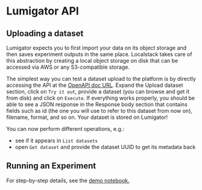 # Lumigator API

## Uploading a dataset
Lumigator expects you to first import your data on its object storage and then saves experiment outputs in the same place. 
Localstack takes care of this abstraction by creating a local object storage on disk that can be accessed via AWS or any S3-compatible storage.  

The simplest way you can test a dataset upload to the platform is by directly accessing the API at the [OpenAPI doc URL](http://localhost/docs). 
Expand the Upload dataset section, click on `Try it out`, provide a dataset (you can browse and get it from disk) and click on `Execute`. 
If everything works properly, you should be able to see a JSON response in the Response body section that contains fields such as id (the one you will use to refer to this dataset from now on), filename, format, and so on.
Your dataset is stored on Lumigator!

You can now perform different operations, e.g.:
+ see if it appears in `List datasets`
+ open `Get dataset` and provide the dataset UUID to get its metadata back

## Running an Experiment

For step-by-step details, see the [demo notebook.](/notebooks/walkthrough.ipynb) 
